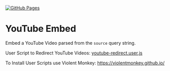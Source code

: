 [![GitHub Pages](https://github.com/smashedr/youtube-embed/actions/workflows/build.yaml/badge.svg)](https://github.com/smashedr/youtube-embed/actions/workflows/build.yaml)
# YouTube Embed

Embed a YouTube Video parsed from the `source` query string.

User Script to Redirect YouTube Videos: [youtube-redirect.user.js](https://github.com/smashedr/youtube-embed/raw/master/src/youtube-redirect.user.js)

To Install User Scripts use Violent Monkey: https://violentmonkey.github.io/

